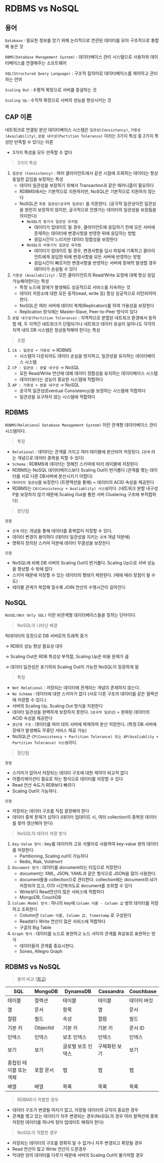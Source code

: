 # RDBMS vs NoSQL

## 용어

`Database` :  필요한 정보를 얻기 위해 논리적으로 연관된 데이터를 모아 구조적으로 통합해 놓은 것

`DBMS(Database Management System)` : 데이터베이스 관리 시스템으로 사용자와 데이터베이스를 연결해주는 소프트웨어

`SQL(Structured Query Language)` : 구조적 질의어로 데이터베이스를 제어하고 관리하는 언어

`Scaling Out` : 수평적 확장으로 서버를 증설하는 것

`Scaling Up` : 수직적 확장으로 서버의 성능을 향상시키는 것

## CAP 이론

네트워크로 연결된 분산 데이터베이스 시스템은 `일관성(Consistency)`, `가용성(Availability)`, `분할 내구성(Partition Tolerance)` 이라는 3가지 특성 중 2가지 특성만 만족할 수 있다는 이론

- 3가지 특성을 모두 만족할 수 없다

> 3가지 특성
> 
1. `일관성 (Consistency)` : 여러 클라이언트에서 같은 시점에 조회하는 데이터는 항상 동일한 값임을 보장하는 특성
    - 데이터 일관성을 보장하기 위해서 Transaction과 같은 매커니즘이 필요하다
    - RDBMS에서는 기본적으로 지원하지만, NoSQL은 기본적으로 지원하지 않는다
    - NoSQL은 `최종 일관성(궁극적 일관성)` 을 지원한다. (궁극적 일관성이란 일관성을 완전히 보장하지 않지만, 궁극적으로 언젠가는 데이터의 일관성을 보장됨을 의미한다)
        - `NoSQL의 동기식 일관성 유지법`
            - 데이터가 업데이트 될 경우, 클라이언트에 응답하기 전에 모든 서버에 존재하는 데이터에 변경사항을 반영한 뒤에 응답하는 방법
            - 응답시간이 느리지만 데이터 정합성을 보장한다
        - `NoSQL의 비동기식 일관성 유지법`
            - 데이터가 업데이트 될 경우, 변경사항을 임시 파일에 기록하고 클라이언트에게 응답한 뒤에 변경사항을 모든 서버에 반영하는 방법
            - 응답시간이 빠르지만 변경사항을 반영하는 서버에 장애학 발생할 경우 데이터가 손실될 수 있다
2. `가용성 (Availability)` : 모든 클라이언트의 Read/Write 요청에 대해 항상 응답 가능해야한다는 특성
    - 특정 노드에 장애가 발생해도 성공적으로 서비스를 지속하는 것
    - 데이터 저장소에 대한 모든 동작(read, write 등) 항상 성공적으로 리턴되어야한다.
    - NoSQL은 여러 서버에 데이터 복제(Replication)를 하여 가용성을 보장한다
    - Replication 방식에는 Master-Slave, Peer-to-Peer 방식이 있다
3. `분할 내구성(Partition Tolerance)` : 지역적으로 분할된 네트워크 환경에서 동작할 때, 두 지역간 네트워크가 단절되거나 네트워크 데이터 유실이 일어나도 각각의 지역 내의 DB 시스템은 정상동작해야 한다는 특성

> 조합
> 
1. `CA : 일관성 + 가용성` → RDBMS
    - 시스템이 다운되어도 데이터 손실을 방지하고, 일관성을 유지하는 데이터베이스 시스템
2. `CP : 일관성 : 분할 내구성` → NoSQL
    - 모든 Read/Write 연산에 대해 데이터 정합성을 유지하는 데이터베이스 시스템
    - 데이터보다는 성능이 중요한 시스템에 적합하다
3. `AP : 가용성 + 분할 내구성` → NoSQL
    - 궁극적 일관성(Eventual Consistency)을 보장하는 시스템에 적합하다
    - 일관성을 요구하지 않는 시스템에 적합하다

## RDBMS

`RDBMS(Relational Database Management System)` 이란 관계형 데이터베이스 관리 시스템이다.

> 특징
> 
- `Relational` : 데이터는 관계를 가지고 여러 테이블에 분산되어 저장된다. (`관계` 라는 개념으로 데이터 중복을 피할 수 있다)
- `Schema` : RDBMS에 데이터는 정해진 스키마에 따라 테이블에 저장된다
- RDBMS는 NoSQL 데이터베이스보다 Scaling Out이 번거롭다 (관계를 맺는 데이터를 서로 다른 DB서버에 분산시키기 어렵다)
- `데이터의 일관성`을 보장한다 (트랜잭션을 통해) = 데이터의 ACID 속성을 제공한다
- RDBMS는 `CA(Consistency + Avaliablity) 시스템`이다. (네트워크 분할 내구성 P을 보장하지 않기 때문에 Scaling Out을 통한 서버 Clustering 구조에 부적합하다)

> 장단점
> 

`장점`

- `관계` 라는 개념을 통해 데이터를 중복없이 저장할 수 있다.
- 데이터 변경이 용이하다 (데이터 일관성을 지키는 `관계` 개념 덕분에)
- 명확히 정의된 스키마 덕분에 데이터 무결성을 보장한다

`단점`

- NoSQL에 비해 DB 서버의 Scaling Out이 번거롭다. Scaling Up으로 서버 성능을 향상할 수 밖에 없다
- 스키마 때문에 저장할 수 있는 데이터의 형태가 제한된다. (때에 때라 장점이 될 수도)
- 테이블 관계가 복잡해 질수록 JOIN 연산의 수행시간이 길어진다.

## NoSQL

`NoSQL(Not Only SQL)` 이란 비관계형 데이터베이스들을 칭하는 단어이다.

> NoSQL이 나타난 배경
> 

빅데이터의 등장으로 DB 서버로의 트래픽 증가 

→ RDB의 성능 향상 필요성 대두 

→ Scaling Out은 RDB 특성상 부적절, Scaling Up은 비용 문제가 큼

→ 데이터 일관성은 포기하되 Scaling Out이 가능한 NoSQL이 등장하게 됨

> 특징
> 
- `Not Relational` : 저장되는 데이터에 관계라는 개념이 존재하지 않는다.
- `No Schema` : 데이터에 대한 스키마가 없다 (서로 다른 구조의 데이터를 같은 컬렉션에 저장할 수 있다.)
- 서버의 Scaling Up, Scaling Out 방식을 지원한다
- 데이터 일관성을 완벽하게 보장하지 못한다. (`궁극적 일관성`) = 완화된 데이터의 ACID 속성을 제공한다
- `분산형 구조` : 데이터를 여러 대의 서버에 복제하여 분산 저장한다. (특정 DB 서버에 장애가 발생해도 무중단 서비스 제공 가능)
- NoSQL은 `CP(Consistency + Partition Tolerance) 또는 AP(Avaliablity + Partition Tolerance) 시스템`이다.

> 장단점
> 

`장점`

- 스키마가 없어서 저장되는 데이터 구조에 대한 제약이 비교적 없다
- 어플리케이션이 필요로 하는 형식으로 데이터를 저장할 수 있다
- Read 연산 속도가 RDB보다 빠르다
- Scaling Out이 가능하다.

`단점`

- 저장되는 데이터 구조를 직접 결정해야 한다
- 데이터 중복 문제가 심하다 (데이터 업데이트 시, 여러 collection의 중복된 데이터를 찾아 갱신해야 한다)

> NoSQL의 데이터 저장 방식
> 
1. `Key-Value 방식` : key를 데이터의 고유 식별자로 사용하여 key-value 쌍의 데이터를 저장한다.
    - Partitioning, Scaling out이 가능하다
    - Redis, Riak, Voldmort
2. `Document 방식` : 데이터를 document라는 타입으로 저장한다
    - document는 XML, JSON, YAML과 같은 형식으로 JSON을 많이 사용한다.
    - document들을 collection으로 관리한다. collection에는 document의 id가 저장되어 있고, O(1) 시간복자도로 document를 조회할 수 있다
    - Write보다 Read연산이 많은 서비스에 적합하다
    - MongoDB, CouchDB
3. `Column Model 방식` : 하나의 key에 `Column 이름 - Column 값` 쌍의 데이터를 저장하고 조회한다
    - Column은 `Column 이름, Column 값, Timestamp` 로 구성된다
    - Read보다 Write 연산이 많은 서비스에 적합하다
    - 구글의 Big Table
4. `Graph 방식` : 데이터를 노드로 표현하고 노드 사이의 관계를 화살표로 표현하는 방식
    - 데이터들의 관계를 중요시한다.
    - Sones, Allegro Graph

## RDBMS vs NoSQL

> 용어 비교 ([참고](https://aws.amazon.com/ko/nosql/))
> 

| SQL | MongoDB | DynamoDB | Cassandra | Couchbase |
| --- | --- | --- | --- | --- |
| 테이블 | 컬렉션 | 테이블 | 테이블 | 데이터 버킷 |
| 열 | 문서 | 항목 | 열 | 문서 |
| 컬럼 | 필드 | 속성 | 컬럼 | 필드 |
| 기본 키 | ObjectId | 기본 키 | 기본 키 | 문서 ID |
| 인덱스 | 인덱스 | 보조 인덱스 | 인덱스 | 인덱스 |
| 보기 | 보기 | 글로벌 보조 인덱스 | 구체화된 보기 | 보기 |
| 중첩된 테이블 또는 객체 | 포함 문서 | 맵 | 맵 | 맵 |
| 배열 | 배열 | 목록 | 목록 | 목록 |

> RDBMS가 적합한 경우
> 
- 데이터 구조가 변경될 여지가 없고, 저장될 데이터의 규칙이 중요한 경우
- 관계를 맺고 있는 데이터가 자주 변경되는 경우(NoSQL의 경우 여러 컬렉션에 중복 저장된 데이터를 하나씩 찾아 업데이트 해줘야 한다)

> NoSQL이 적합한 경우
> 
- 저장되는 데이터의 구조를 정확히 알 수 없거나 자주 변경되고 확장될 경우
- Read 연산이 많고 Write 연산이 드문경우
- 막대한 양의 데이터를 다루기 때문에 서버의 Scaling Out이 불가피할 경우
